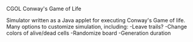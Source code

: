 CGOL
Conway's Game of Life

Simulator written as a Java applet for executing Conway's Game of life.  Many options to customize simulation, including:
	-Leave trails?
	-Change colors of alive/dead cells
	-Randomize board
	-Generation duration
